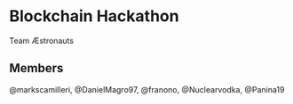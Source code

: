 # Blockchain Hackathon
Team Æstronauts
## Members
@markscamilleri, @DanielMagro97, @franono, @Nuclearvodka, @Panina19

